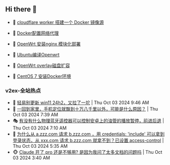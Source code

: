 ## Hi there 👋

<!--
**dkyg666/dkyg666** is a ✨ _special_ ✨ repository because its `README.md` (this file) appears on your GitHub profile.

Here are some ideas to get you started:

- 🔭 I’m currently working on ...
- 🌱 I’m currently learning ...
- 👯 I’m looking to collaborate on ...
- 🤔 I’m looking for help with ...
- 💬 Ask me about ...
- 📫 How to reach me: ...
- 😄 Pronouns: ...
- ⚡ Fun fact: ...
-->

<!-- BLOG-POST-LIST:START -->
- 🦩 [cloudflare worker 搭建一个 Docker 镜像源](http://blog.1996099.xyz/archives/cloudflare-worker-da-jian-yi-ge-docker-jing-xiang-zhan) 

- 🚦 [Docker配置网络代理](http://blog.1996099.xyz/archives/dockerpei-zhi-wang-luo-dai-li) 

- 🫶 [OpenWrt 安装nginx 模块化部署](http://blog.1996099.xyz/archives/openwrt-an-zhuang-nginx-mo-kuai-hua-bu-shu) 

- 🦄 [Ubuntu编译Openwrt](http://blog.1996099.xyz/archives/ubuntuzi-bian-yi-openwrt) 

- 🐻 [OpenWrt overlay磁盘扩容](http://blog.1996099.xyz/archives/openwrt-overlay) 

- 🤖 [CentOS 7 安装Docker环境](http://blog.1996099.xyz/archives/centos-docker) 
<!-- BLOG-POST-LIST:END -->

### v2ex-全站热点
<!-- v2ex:START -->
- 🥸 [轻易别更新 win11 24h2，又拉了一坨](https://www.v2ex.com/t/1077530#reply2) | Thu Oct 03 2024 9:46 AM
- 🤗 [一回到家里，手机定位就飘到十万八千里以外，可能是什么原因？](https://www.v2ex.com/t/1077515#reply7) | Thu Oct 03 2024 7:39 AM
- 🎭 [有没有什么物理蓝牙遥控器可以控制安卓上的油管的播放暂停，前进后退](https://www.v2ex.com/t/1077509#reply6) | Thu Oct 03 2024 7:10 AM
- 🥷 [为什么从 a.zzz.com 请求 b.zzz.com ，用 credentials: &#39;include&#39; 可以拿到登录状态，从 xxx.com 请求 b.zzz.com 就拿不到？已设置 access-control](https://www.v2ex.com/t/1077498#reply5) | Thu Oct 03 2024 5:35 AM
- 🐵 [Claude 开了 pro 还是不够用? 是因为我问了太多文档的问题吗](https://www.v2ex.com/t/1077481#reply13) | Thu Oct 03 2024 3:40 AM<!-- v2ex:END -->

